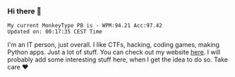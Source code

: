 ### Hi there 👋
<!-- PB START -->
```
My current MonkeyType PB is - WPM:94.21 Acc:97.42
Updated on: 00:17:35 CEST Time
```
<!-- PB END -->
I'm an IT person, just overall. I like CTFs, hacking, coding games, making Python apps. Just a lot of stuff.
You can check out my website [here](https://skill3472.github.io/).
I will probably add some interesting stuff here, when I get the idea to do so. Take care ❤️
